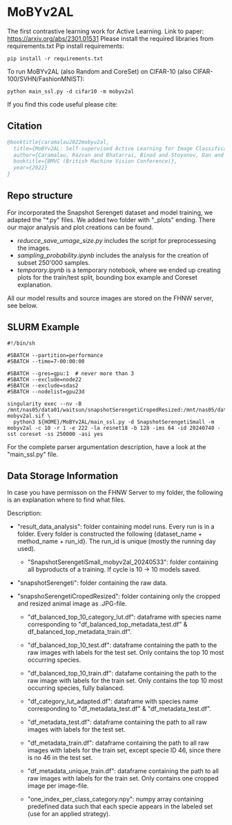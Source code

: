 # MoBYv2AL
The first contrastive learning work for Active Learning.
Link to paper: https://arxiv.org/abs/2301.01531
Please install the required libraries from requirements.txt
Pip install requirements:
```
pip install -r requirements.txt
```
To run MoBYv2AL (also Random and CoreSet) on CIFAR-10 (also CIFAR-100/SVHN/FashionMNIST): 
```
python main_ssl.py -d cifar10 -m mobyv2al
```
If you find this code useful please cite:

## Citation

```bibtex
@booktitle{caramalau2022mobyv2al,
  title={MoBYv2AL: Self-supervised Active Learning for Image Classification},
  author={Caramalau, Razvan and Bhatarrai, Binod and Stoyanov, Dan and Kim, Tae-Kyun},
  booktitle={BMVC (British Machine Vision Conference)},
  year={2022}
}
```
## Repo structure
For incorporated the Snapshot Serengeti dataset and model training, we adapted the "*.py" files. We added two folder with "_plots" ending. There our major analysis and plot creations can be found. 

- *reducce_save_umage_size.py* includes the script for preprocessesing the images.
- *sampling_probability.ipynb* includes the analysis for the creation of subset 250'000 samples.
- *temporary.ipynb* is a temporary notebook, where we ended up creating plots for the train/test split, bounding box example and Coreset explanation.

All our model results and source images are stored on the FHNW server, see below. 
## SLURM Example

```
#!/bin/sh

#SBATCH --partition=performance
#SBATCH --time=7-00:00:00

#SBATCH --gres=gpu:1  # never more than 3
#SBATCH --exclude=node22
#SBATCH --exclude=sdas2
#SBATCH --nodelist=gpu23d

singularity exec --nv -B /mnt/nas05/data01/waitsun/snapshotSerengetiCropedResized:/mnt/nas05/data01/waitsun/snapshotSerengetiCropedResized,${HOME}/MoBYv2AL:${HOME}/MoBYv2AL mobyv2al.sif \
  python3 ${HOME}/MoBYv2AL/main_ssl.py -d SnapshotSerengetiSmall -m mobyv2al -c 10 -r 1 -e 222 -la resnet18 -b 128 -ims 64 -id 20240740 -sst coreset -ss 250000 -asi yes
```
For the complete parser argumentation description, have a look at the "main_ssl.py" file.

## Data Storage Information
In case you have permisson on the FHNW Server to my folder, the following is an explanation where to find what files.

Description:
- "result_data_analysis": folder containing model runs. Every run is in a folder. Every folder is constructed the following {dataset_name + method_name + run_id}. The run_id is unique (mostly the running day used).
    
    - "SnapshotSerengetiSmall_mobyv2al_20240533": folder containing all byproducts of a training. If cycle is 10 -> 10 models saved.

- "snapshotSerengeti": folder containing the raw data.

- "snapshoSerengetiCropedResized": folder containing only the cropped and resized animal image as .JPG-file. 
    
    - "df_balanced_top_10_category_lut.df": dataframe with species name corresponding to "df_balanced_top_metadata_test.df" & df_balanced_top_metadata_train.df".

    - "df_balanced_top_10_test.df": dataframe containing the path to the raw images with labels for the test set. Only contains the top 10 most occurring species.

    - "df_balanced_top_10_train.df": datafame containing the path to the raw image with labels for the train set. Only contains the top 10 most occurring species, fully balanced.

    - "df_category_lut_adapted.df": dataframe with species name corresponding to "df_metadata_test.df" & "df_metadata_test.df".

    - "df_metadata_test.df": dataframe containing the path to all raw images with labels for the test set.

    - "df_metadata_train.df": dataframe containing the path to all raw images with labels for the train set, except specie ID 46, since there is no 46 in the test set.

    - "df_metadata_unique_train.df": dataframe containing the path to all raw images with labels for the train set. Only contains one cropped image per image-file.

    - "one_index_per_class_category.npy": numpy array containing predefined data such that each specie appears in the labeled set (use for an applied strategy).